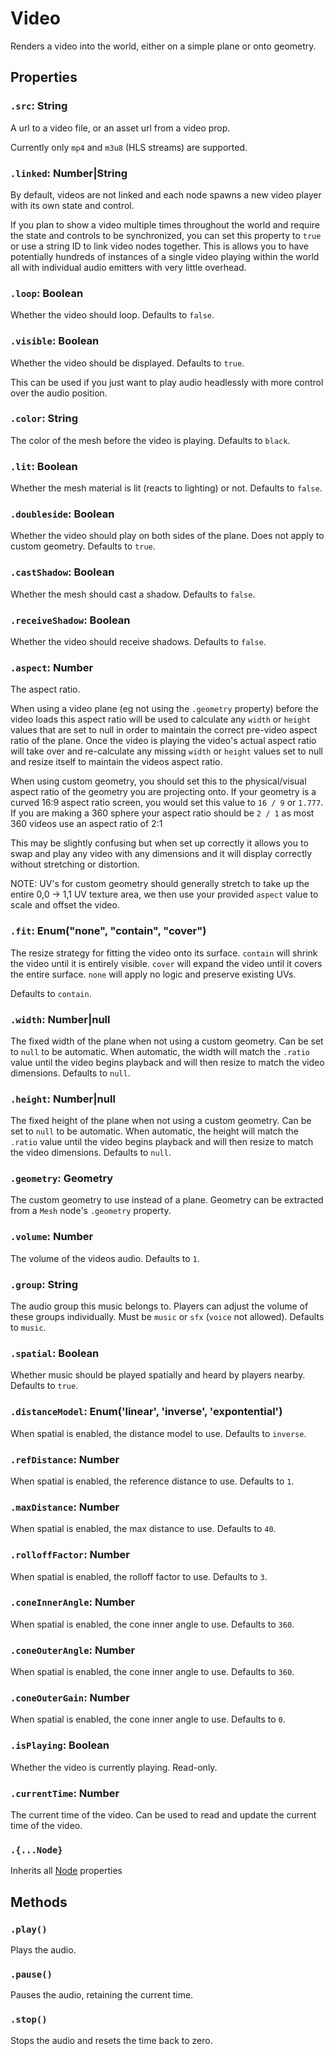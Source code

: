 # Video

Renders a video into the world, either on a simple plane or onto geometry.

## Properties

### `.src`: String

A url to a video file, or an asset url from a video prop.

Currently only `mp4` and `m3u8` (HLS streams) are supported.

### `.linked`: Number|String

By default, videos are not linked and each node spawns a new video player with its own state and control.

If you plan to show a video multiple times throughout the world and require the state and controls to be synchronized, you can set this property to `true` or use a string ID to link video nodes together. This is allows you to have potentially hundreds of instances of a single video playing within the world all with individual audio emitters with very little overhead.

### `.loop`: Boolean

Whether the video should loop. Defaults to `false`.

### `.visible`: Boolean

Whether the video should be displayed. Defaults to `true`.

This can be used if you just want to play audio headlessly with more control over the audio position.

### `.color`: String

The color of the mesh before the video is playing. Defaults to `black`.

### `.lit`: Boolean

Whether the mesh material is lit (reacts to lighting) or not. Defaults to `false`.

### `.doubleside`: Boolean

Whether the video should play on both sides of the plane. Does not apply to custom geometry. Defaults to `true`.

### `.castShadow`: Boolean

Whether the mesh should cast a shadow. Defaults to `false`.

### `.receiveShadow`: Boolean

Whether the video should receive shadows. Defaults to `false`.

### `.aspect`: Number

The aspect ratio.

When using a video plane (eg not using the `.geometry` property) before the video loads this aspect ratio will be used to calculate any `width` or `height` values that are set to null in order to maintain the correct pre-video aspect ratio of the plane. Once the video is playing the video's actual aspect ratio will take over and re-calculate any missing `width` or `height` values set to null and resize itself to maintain the videos aspect ratio.

When using custom geometry, you should set this to the physical/visual aspect ratio of the geometry you are projecting onto. If your geometry is a curved 16:9 aspect ratio screen, you would set this value to `16 / 9` or `1.777`. If you are making a 360 sphere your aspect ratio should be `2 / 1` as most 360 videos use an aspect ratio of 2:1

This may be slightly confusing but when set up correctly it allows you to swap and play any video with any dimensions and it will display correctly without stretching or distortion.

NOTE: UV's for custom geometry should generally stretch to take up the entire 0,0 -> 1,1 UV texture area, we then use your provided `aspect` value to scale and offset the video.

### `.fit`: Enum("none", "contain", "cover")

The resize strategy for fitting the video onto its surface. `contain` will shrink the video until it is entirely visible. `cover` will expand the video until it covers the entire surface. `none` will apply no logic and preserve existing UVs.

Defaults to `contain`.

### `.width`: Number|null

The fixed width of the plane when not using a custom geometry. Can be set to `null` to be automatic. When automatic, the width will match the `.ratio` value until the video begins playback and will then resize to match the video dimensions. Defaults to `null`.

### `.height`: Number|null

The fixed height of the plane when not using a custom geometry. Can be set to `null` to be automatic. When automatic, the height will match the `.ratio` value until the video begins playback and will then resize to match the video dimensions. Defaults to `null`.

### `.geometry`: Geometry

The custom geometry to use instead of a plane. Geometry can be extracted from a `Mesh` node's `.geometry` property.

### `.volume`: Number

The volume of the videos audio. Defaults to `1`.

### `.group`: String

The audio group this music belongs to. Players can adjust the volume of these groups individually. Must be `music` or `sfx` (`voice` not allowed). Defaults to `music`.

### `.spatial`: Boolean

Whether music should be played spatially and heard by players nearby. Defaults to `true`.

### `.distanceModel`: Enum('linear', 'inverse', 'expontential')

When spatial is enabled, the distance model to use. Defaults to `inverse`.

### `.refDistance`: Number

When spatial is enabled, the reference distance to use. Defaults to `1`.

### `.maxDistance`: Number

When spatial is enabled, the max distance to use. Defaults to `40`.

### `.rolloffFactor`: Number

When spatial is enabled, the rolloff factor to use. Defaults to `3`.

### `.coneInnerAngle`: Number

When spatial is enabled, the cone inner angle to use. Defaults to `360`.

### `.coneOuterAngle`: Number

When spatial is enabled, the cone inner angle to use. Defaults to `360`.

### `.coneOuterGain`: Number

When spatial is enabled, the cone inner angle to use. Defaults to `0`.

### `.isPlaying`: Boolean

Whether the video is currently playing. Read-only.

### `.currentTime`: Number

The current time of the video. Can be used to read and update the current time of the video.

### `.{...Node}`

Inherits all [Node](/docs/ref/Node.md) properties

## Methods

### `.play()`

Plays the audio.

### `.pause()`

Pauses the audio, retaining the current time.

### `.stop()`

Stops the audio and resets the time back to zero.
